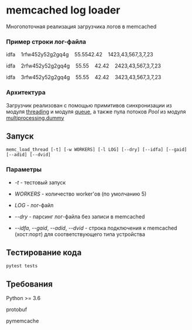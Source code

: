 # memcached log loader
Многопоточная реализация загрузчика логов в memcached

### Пример строки лог-файла
idfa&nbsp;&nbsp;&nbsp;&nbsp;1rfw452y52g2gq4g&nbsp;&nbsp;&nbsp;&nbsp;55.5542.42&nbsp;&nbsp;&nbsp;&nbsp;1423,43,567,3,7,23

idfa&nbsp;&nbsp;&nbsp;&nbsp;2rfw452y52g2gq4g&nbsp;&nbsp;&nbsp;&nbsp;55.55&nbsp;&nbsp;&nbsp;&nbsp;42.42&nbsp;&nbsp;&nbsp;&nbsp;2423,43,567,3,7,23

idfa&nbsp;&nbsp;&nbsp;&nbsp;3rfw452y52g2gq4g&nbsp;&nbsp;&nbsp;&nbsp;55.55&nbsp;&nbsp;&nbsp;&nbsp;42.42&nbsp;&nbsp;&nbsp;&nbsp;3423,43,567,3,7,23

### Архитектура

Загрузчик реализован с помощью примитивов синхронизации из модуля [threading](https://docs.python.org/3/library/threading.html#module-threading) и модуля [queue](https://docs.python.org/3/library/queue.html#module-queue), а также пула потоков *Pool* из модуля [multiprocessing.dummy](https://docs.python.org/3/library/multiprocessing.html)  

## Запуск
```memc_load_thread [-t] [-w WORKERS] [-l LOG] [--dry] [--idfa] [--gaid] [--adid] [--dvid]```

### Параметры

- *-t* - тестовый запуск 

- *WORKERS* - количество worker'ов (по умолчанию 5)

- *LOG* - лог-файл

- *--dry* - парсинг лог-файла без записи в memcached

- *--idfa*, *--gaid*, *--adid*, *--dvid* - строка подключения к memcached (хост:порт) для соответствующего типа устройства

## Тестирование кода
``` pytest tests ```

## Требования
Python >= 3.6

protobuf

pymemcache
